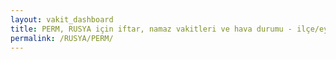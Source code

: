 ```yaml
---
layout: vakit_dashboard
title: PERM, RUSYA için iftar, namaz vakitleri ve hava durumu - ilçe/eyalet seç
permalink: /RUSYA/PERM/
---
```


<script type="text/javascript">
  var GLOBAL_COUNTRY = 'RUSYA';
  var GLOBAL_CITY = 'PERM';
  var GLOBAL_STATE = '';
  var lat = 72;
  var lon = 21;
</script>
